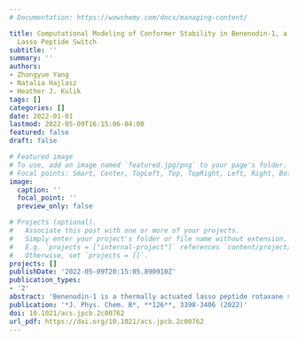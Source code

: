 ```yaml
---
# Documentation: https://wowchemy.com/docs/managing-content/

title: Computational Modeling of Conformer Stability in Benenodin-1, a Thermally Actuated
  Lasso Peptide Switch
subtitle: ''
summary: ''
authors:
- Zhongyue Yang
- Natalia Hajlasz
- Heather J. Kulik
tags: []
categories: []
date: 2022-01-01
lastmod: 2022-05-09T16:15:06-04:00
featured: false
draft: false

# Featured image
# To use, add an image named `featured.jpg/png` to your page's folder.
# Focal points: Smart, Center, TopLeft, Top, TopRight, Left, Right, BottomLeft, Bottom, BottomRight.
image:
  caption: ''
  focal_point: ''
  preview_only: false

# Projects (optional).
#   Associate this post with one or more of your projects.
#   Simply enter your project's folder or file name without extension.
#   E.g. `projects = ["internal-project"]` references `content/project/deep-learning/index.md`.
#   Otherwise, set `projects = []`.
projects: []
publishDate: '2022-05-09T20:15:05.890910Z'
publication_types:
- '2'
abstract: 'Benenodin-1 is a thermally actuated lasso peptide rotaxane switch with two primary translational isomers that differ in the relative position of the residue Gln15. The conversion from one conformer to the other involves substantial enthalpy–entropy compensation: one conformer is energetically favored and the other is entropically favored. Here, we take a multi-scale quantum mechanical (QM) and classical molecular dynamic (MD) approach to reveal residue-specific sources of these differences in stability. QM reveals that the two benenodin-1 conformers involve distinct hydrogen bonding networks, with the enthalpically favored conformer having more intra-peptide hydrogen bonds between the Gln15 side chain and nearby residues. The evaluation of configurational entropy over the MD-sampled geometries reveals that the entropically favored conformer has enhanced conformational flexibility. By computing the by-residue-sum entropies, we identify the role of Gln15 and neighboring Glu14 in mediating the entropic variation during the switching process. These computational insights help explain the effects of Glu14Ala and Gln15Ala mutations on the conformational population of benenodin-1 observed experimentally.'
publication: '*J. Phys. Chem. B*, **126**, 3398-3406 (2022)'
doi: 10.1021/acs.jpcb.2c00762
url_pdf: https://doi.org/10.1021/acs.jpcb.2c00762
---
```

